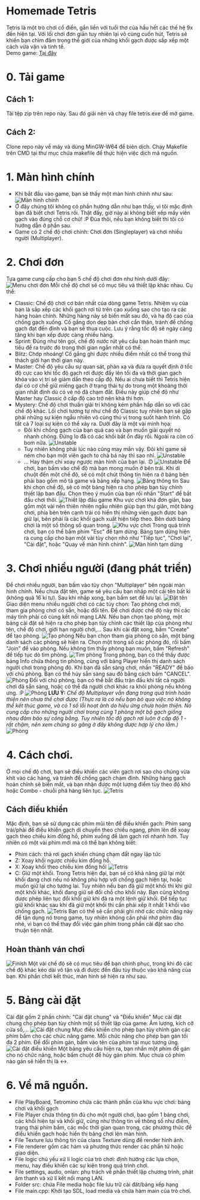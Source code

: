 # Homemade Tetris
Tetris là một trò chơi cổ điển, gắn liền với tuổi thơ của hầu hết các thế hệ 9x đến hiện tại. Với lối chơi đơn giản tuy nhiên lại vô cùng cuốn hút, Tetris sẽ khiến bạn chìm đắm trong thế giới của những khối gạch được sắp xếp một cách vừa vặn và tinh tế.  
Demo game: [Tại đây](https://youtu.be/zLvHePbUJe4)
# 0. Tải game
## Cách 1:
Tải tệp zip trên repo này. Sau đó giải nén và chạy file tetris.exe để mở game.
## Cách 2:
Clone repo này về máy và dùng MinGW-W64 để biên dịch. Chạy Makefile trên CMD tại thư mục chứa makefile để thực hiện việc dịch mã nguồn.
# 1. Màn hình chính
* Khi bắt đầu vào game, bạn sẽ thấy một màn hình chính như sau:
![Màn hình chính](src/readme_resources/home_screen.png)
* Ở đây chúng tôi không có phần hướng dẫn như bạn thấy, vì tôi mặc định bạn đã biết chơi Tetris rồi. Thật đấy, giờ này ai không biết xếp mấy viên gạch vào đúng chỗ cơ chứ! :P Đùa thôi, nếu bạn không biết thì tôi có hướng dẫn ở phần sau.
* Game có 2 chế độ chơi chính: Chơi đơn (Singleplayer) và chơi nhiều người (Multiplayer).
# 2. Chơi đơn
Tựa game cung cấp cho bạn 5 chế độ chơi đơn như hình dưới đây:
![Menu chơi đơn](src/readme_resources/solo_menu.png)
Mỗi chế độ chơi sẽ có mục tiêu và thiết lập khác nhau. Cụ thể:
* Classic: Chế độ chơi cơ bản nhất của dòng game Tetris. Nhiệm vụ của bạn là sắp xếp các khối gạch rơi từ trên cao xuống sao cho tạo ra các hàng hoàn chỉnh. Những hàng này sẽ biến mất sau đó, và hạ độ cao của chồng gạch xuống. Cố gắng dọn dẹp bàn chơi cẩn thận, tránh để chồng gạch đạt đến đỉnh và bạn sẽ thua cuộc. Lưu ý rằng tốc độ sẽ ngày càng tăng khi bạn xếp được càng nhiều hàng. 
* Sprint: Đúng như tên gọi, chế độ nước rút yêu cầu bạn hoàn thành mục tiêu đề ra trước đó trong thời gian ngắn nhất có thể.
* Blitz: Chớp nhoáng! Cố gắng ghi được nhiều điểm nhất có thể trong thử thách giới hạn thời gian này.
* Master: Chế độ yêu cầu sự quan sát, phản xạ và đưa ra quyết định ở tốc độ cực cao khi tốc độ gạch rơi được đẩy lên tối đa và thời gian gạch khóa vào vị trí sẽ giảm dần theo cấp độ. Nếu ai chưa biết thì Tetris hiện đại có cơ chế giữ miếng gạch ở trạng thái tự do trong một khoảng thời gian nhất định dù có vẻ nó đã chạm đất. Điều này giúp chế độ như Master hay Classic ở cấp độ cao trở nên khả thi hơn.
* Mystery: Chế độ chơi thuần giải trí không kém phần hấp dẫn so với các chế độ khác. Lối chơi tương tự như chế độ Classic tuy nhiên bạn sẽ gặp phải những sự kiện ngẫu nhiên vô cùng thú vị trong suốt hành trình. Có tất cả 7 loại sự kiện có thể xảy ra. Dưới đây là một vài minh họa:
  * Đôi khi chồng gạch của bạn quá cao và bạn muốn giải quyết nó nhanh chóng. Đừng lo đã có các khối bất ổn đây rồi. Ngoài ra còn có bom nữa.
  ![Unstable](src/readme_resources/unstable.gif)
  * Tuy nhiên không phải lúc nào cũng may mắn vậy. Đôi khi game sẽ ném cho bạn một viên gạch to chà bá này thì sao nhỉ.
  ![Unstable](src/readme_resources/giant.gif)
  * ... Hay thậm chí xoay ngược màn hình của bạn lại. :D
  ![Unstable](src/readme_resources/upside_down.gif)
Để chơi, bạn bấm vào chế độ mà bạn mong muốn ở bên trái. Khi di chuột đến một chế độ, sẽ có một chút thông tin hiện ra ở bảng bên phải bao gồm mô tả game và bảng xếp hạng.
![Bảng thông tin](src/readme_resources/desc_board.png)
Sau khi chọn chế độ, sẽ có một bảng hiện ra cho phép bạn tùy chỉnh thiết lập ban đầu. Chọn theo ý muốn của bạn rồi nhấn "Start" để bắt đầu chơi thôi.
![Thiết lập đầu game](src/readme_resources/init_setup.png)
Khu vực chơi khá đơn giản, bao gồm một vài nền thiên nhiên ngẫu nhiên giúp bạn thư giãn, một bảng chơi, phía bên trên cạnh trái có hiển thị những viên gạch được bạn giữ lại, bên phải là các khối gạch xuất hiện tiếp theo. Bên dưới bảng chơi là một số thông số quan trong.
![Khu vực chơi](src/readme_resources/playfield.png)
Trong quá trình chơi, bạn có thể bấm phím "Esc" để tạm dừng. Bảng tạm dừng hiện ra cung cấp cho bạn một vài tùy chọn nhỏ như "Tiếp tục", "Chơi lại", "Cài đặt", hoặc "Quay về màn hình chính".
![Màn hình tạm dừng](src/readme_resources/paused_screen.png)
# 3. Chơi nhiều người (đang phát triển)
Để chơi nhiều người, bạn bấm vào tùy chọn "Multiplayer" bên ngoài màn hình chính.
Nếu chưa đặt tên, game sẽ yêu cầu bạn nhập một cái tên bất kì (không quá 16 kí tự). Sau khi nhập xong, bạn bấm set để lưu lại.
![Đặt tên](src/readme_resources/set_name.png)
Giao diện menu nhiều người chơi có các tùy chọn: Tạo phòng chơi mới, tham gia phòng chơi có sẵn, hoặc đổi tên. Để chơi được chế độ này thì các máy tính phải có cùng kết nối mạng LAN.
Nếu bạn chọn tạo phòng, một bảng cài đặt sẽ hiện ra cho phép bạn tùy chỉnh các thiết lập của phòng như tên, chế độ chơi, giới hạn người chơi,... Sau khi cài đặt xong, bấm "Create" để tạo phòng.
![Tạo phòng](src/readme_resources/match_settings.png)
Nếu bạn chọn tham gia phòng có sẵn, một bảng danh sách các phòng sẽ hiện ra. Chọn một trong số các phòng đó, rồi bấm "Join" để vào phòng. Nếu không tìm thấy phòng bạn muốn, bấm "Refresh" để tiếp tục dò tìm phòng.
![Tìm phòng](src/readme_resources/server_list.png)
Trong phòng, bạn có thể thấy được bảng Info chứa thông tin phòng, cùng với bảng Player hiển thị danh sách người chơi trong phòng đó. Khi bạn đã sẵn sàng chơi, nhấn "READY" để báo với chủ phòng. Bạn có thể hủy sẵn sàng sau đó bằng cách bấm "CANCEL".
![Phòng](src/readme_resources/lobby.png)
Đối với chủ phòng, bạn có thể bắt đầu trận đấu khi tất cả người chơi đã sẵn sàng, hoặc có thể đá người chơi khác ra khỏi phòng nếu không ưng. :P
![Phòng](src/readme_resources/host_room.png)
**LƯU Ý:** _Chế độ Multiplayer vẫn đang trong quá trình hoàn thiện nên chưa thế chơi được (Thực ra là có nếu bạn bỏ qua việc nó không thể kết thúc game, và có 1 số lỗi hoạt ảnh do hiệu ứng chưa hoàn thiện. Nó cung cấp cho những người chơi trong cùng 1 phòng một bộ gạch giống nhau đảm bảo sự công bằng. Tuy nhiên tốc độ gạch rơi luôn ở cấp độ 1 - rất chậm, nên xem chừng so găng ở đây không được hợp lý cho lắm.)_
![Phòng](src/readme_resources/multi_match.png)
# 4. Cách chơi.
Ở mọi chế độ chơi, bạn sẽ điều khiển các viên gạch rơi sao cho chúng vừa khít vào các hàng, và tránh để chồng gạch chạm đỉnh. Những hàng gạch hoản chỉnh sẽ biến mất, và bạn nhận được một lượng điểm tùy theo độ khó hoặc Combo - chuỗi phá hàng liên tục.
![Tetris](src/readme_resources/Tetris.gif)
## Cách điều khiển
Mặc định, bạn sẽ sử dụng các phím mũi tên để điều khiển gạch: Phím sang trái/phải để điều khiển gạch di chuyển theo chiều ngang, phím lên để xoay gạch theo chiều kim đồng hồ, phím xuống để làm gạch rơi nhanh hơn. Tuy nhiên có một vài phìm mới mà có thể bạn không biết:
* Phím cách: thả rơi gạch khiến chúng chạm đất ngay lập tức
* Z: Xoay khối ngược chiều kim đồng hồ.
* X: Xoay khối theo chiều kim đồng hồl
![Tetris](src/readme_resources/rotate.gif)
* C: Giữ một khối. Trong Tetris hiện đại, bạn sẽ có khả năng giữ lại một khối đang chơi nếu nó không phù hợp với chồng gạch hiện tại, hoặc muốn giữ lại cho tương lai. Tuy nhiên nếu bạn đã giữ một khối thì khi giữ một khối khác, khối đang giữ sẽ đổi chỗ cho khối này. Bạn cũng không được phép liên tục đổi khối giữ khi đã ra một lệnh giữ khối. Để tiếp tục giữ khối khác sau khi đã giữ một khối thì cần phải xếp ít nhất 1 khối vào chồng gạch.
![Tetris](src/readme_resources/swap.gif)
Bạn có thể sẽ cần phải ghi nhớ các chức năng này để tận dụng nó trong game, tuy nhiên không cần phải nhớ phím đâu nhé, vì bạn có thể thay đổi việc gán phím trong phần cài đặt sao cho thuận tiện nhất.
## Hoàn thành ván chơi
![Finish](src/readme_resources/finish.gif)
Một vài chế độ sẽ có mục tiêu để bạn chinh phục, trong khi đó các chế độ khác kéo dài vô tận và đi được đến đâu tùy thuộc vào khả năng của bạn.
Khi phần chơi kết thúc, màn hình sẽ hiện ra như sau.
# 5. Bảng cài đặt
Cài đặt gồm 2 phần chính: "Cài đặt chung" và "Điều khiển"
Mục cài đặt chung cho phép bạn tùy chỉnh một số thiết lập của game: Âm lượng, kích cỡ cửa sổ,...
![Cài đặt chung](src/readme_resources/general_settings.png)
Mục điều khiển cho phép bạn tùy chỉnh gán các phím bấm cho các chức năng game. Mỗi chức năng cho phép bạn gán tối đa 2 phím. Để đổi phím gán, bấm vào tên của phím tại mục tương ứng.
![Cài đặt điều khiển](src/readme_resources/control_settings.png)
Một bảng yêu cầu hiện ra, bạn nhấn một phím để gán cho nó chức năng, hoặc bấm chuột để hủy gán phím. Mục chưa có phím nào gán sẽ hiển thị là <->.
# 6. Về mã nguồn.
* File PlayBoard, Tetromino chứa các thành phần của khu vực chơi: bảng chơi và khối gạch
* File Player chứa thông tin đủ cho một người chơi, bao gồm 1 bảng chơi, các khối hiện tại và khối giữ, cũng như thông tin về thông số như điểm, trạng thái phím bấm, các mốc thời gian quan trọng, các phương thức để điều khiển gạch hoặc hiển thị bảng chơi lên màn hình.
* File Texture lưu thông tin của class Texture dùng để render hình ảnh.
* File renderer gồm các hàm và phương thức render các phần tử hoặc giao diện.
* File logic chủ yếu xử lí logic của trò chơi: định hướng các lựa chọn, menu, hay điều khiển các sự kiện trong quá trình chơi.
* File settings, audio, onlan: phụ trách về phần thiết lập chương trình, phát âm thanh và xử lí kết nối mạng LAN.
* Folder src: chứa File media hoặc file lưu trữ cài đăt/bảng xếp hạng
* File main.cpp: Khởi tạo SDL, load media và chứa hàm main của trò chơi.